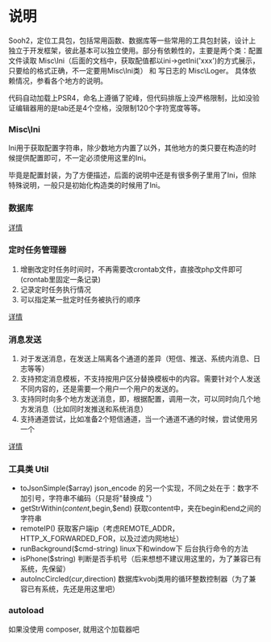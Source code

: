 # 说明

Sooh2，定位工具包，包括常用函数、数据库等一些常用的工具包封装，设计上独立于开发框架，彼此基本可以独立使用。部分有依赖性的，主要是两个类：配置文件读取 Misc\\Ini（后面的文档中，获取配值都以ini->getIni('xxx')的方式展示，只要给的格式正确，不一定要用Misc\\Ini类） 和 写日志的 Misc\\Loger。 具体依赖情况，参看各个地方的说明。

代码自动加载上PSR4，命名上遵循了驼峰，但代码排版上没严格限制，比如没验证编辑器用的是tab还是4个空格，没限制120个字符宽度等等。

### Misc\\Ini

Ini用于获取配置字符串，除少数地方内置了以外，其他地方的类只要在构造的时候提供配置即可，不一定必须使用这里的Ini。

毕竟是配置封装，为了方便描述，后面的说明中还是有很多例子里用了Ini，但除特殊说明，一般只是初始化构造类的时候用了Ini。

### 数据库



[详情](DB/README.md)

### 定时任务管理器

1. 增删改定时任务时间时，不再需要改crontab文件，直接改php文件即可(crontab里固定一条记录)
2. 记录定时任务执行情况
3. 可以指定某一批定时任务被执行的顺序

[详情](Crond/README.md)

### 消息发送

1. 对于发送消息，在发送上隔离各个通道的差异（短信、推送、系统内消息、日志等等）
2. 支持预定消息模板，不支持按用户区分替换模板中的内容。需要针对个人发送不同内容的，还是需要一个用户一个用户的发送的。
3. 支持同时向多个地方发送消息，即，根据配置，调用一次，可以同时向几个地方发消息（比如同时发推送和系统消息）
4. 支持通道尝试，比如准备2个短信通道，当一个通道不通的时候，尝试使用另一个

[详情](Messager/README.md)

### 工具类 Util

- toJsonSimple($array) json_encode 的另一个实现，不同之处在于：数字不加引号，字符串不编码（只是将"替换成 \"）
- getStrWithin($content,$begin,$end) 获取content中，夹在begin和end之间的字符串
- remoteIP() 获取客户端ip（考虑REMOTE_ADDR，HTTP_X_FORWARDED_FOR，以及过滤内网地址）
- runBackground($cmd-string) linux下和window下 后台执行命令的方法
- isPhone($string) 判断是否手机号（后来想想不建议用这里的，为了兼容已有系统，先保留）
- autoIncCircled($cur,$direction) 数据库kvobj类用的循环整数控制器（为了兼容已有系统，先还是用这里吧）

### autoload

如果没使用 composer, 就用这个加载器吧
